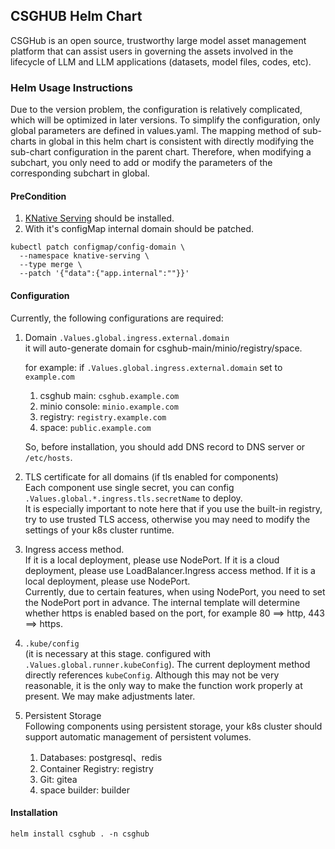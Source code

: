 ## CSGHUB Helm Chart

CSGHub is an open source, trustworthy large model asset management platform that can assist users in governing the assets involved in the lifecycle of LLM and LLM applications (datasets, model files, codes, etc).

### Helm Usage Instructions

Due to the version problem, the configuration is relatively complicated, which will be optimized in later versions. To simplify the configuration, only global parameters are defined in values.yaml. The mapping method of sub-charts in global in this helm chart is consistent with directly modifying the sub-chart configuration in the parent chart. Therefore, when modifying a subchart, you only need to add or modify the parameters of the corresponding subchart in global.

#### PreCondition

1. [KNative Serving](https://knative.dev/docs/install/yaml-install/serving/install-serving-with-yaml/) should be installed.
2. With it's configMap internal domain should be patched.
```shell
kubectl patch configmap/config-domain \
  --namespace knative-serving \
  --type merge \
  --patch '{"data":{"app.internal":""}}'
```

#### Configuration

Currently, the following configurations are required:

1. Domain `.Values.global.ingress.external.domain`<br>
   it will auto-generate domain for csghub-main/minio/registry/space.<br>
   
   for example:
   if `.Values.global.ingress.external.domain` set to `example.com`
   1. csghub main: `csghub.example.com`
   2. minio console: `minio.example.com`
   3. registry: `registry.example.com`
   4. space: `public.example.com`
   
   So, before installation, you should add DNS record to DNS server or `/etc/hosts`.


2. TLS certificate for all domains (if tls enabled for components)<br>
   Each component use single secret, you can config `.Values.global.*.ingress.tls.secretName` to deploy.<br>
   It is especially important to note here that if you use the built-in registry, try to use trusted TLS access, otherwise you may need to modify the settings of your k8s cluster runtime.


3. Ingress access method. <br>
   If it is a local deployment, please use NodePort. If it is a cloud deployment, please use LoadBalancer.Ingress access method. If it is a local deployment, please use NodePort.<br> Currently, due to certain features, when using NodePort, you need to set the NodePort port in advance.
   The internal template will determine whether https is enabled based on the port, for example 80 ==> http, 443 ==> https.


4. `.kube/config` <br>
   (it is necessary at this stage. configured with `.Values.global.runner.kubeConfig`). The current deployment method directly references `kubeConfig`. Although this may not be very reasonable, it is the only way to make the function work properly at present. We may make adjustments later.


5. Persistent Storage <br>
   Following components using persistent storage, your k8s cluster should support automatic management of persistent volumes. 
   1. Databases: postgresql、redis
   2. Container Registry: registry
   3. Git: gitea
   4. space builder: builder
   
   
#### Installation

```shell
helm install csghub . -n csghub
```